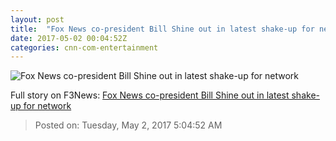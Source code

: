 ```yaml
---
layout: post
title:  "Fox News co-president Bill Shine out in latest shake-up for network"
date: 2017-05-02 00:04:52Z
categories: cnn-com-entertainment
---
```


![Fox News co-president Bill Shine out in latest shake-up for network](http://i2.cdn.turner.com/money/dam/assets/170427182814-bill-shine-780x439.jpg)




Full story on F3News: [Fox News co-president Bill Shine out in latest shake-up for network](http://www.f3nws.com/n/qnHFHB)

> Posted on: Tuesday, May 2, 2017 5:04:52 AM
